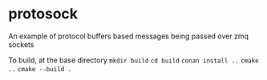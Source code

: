 # protosock

An example of protocol buffers based messages being passed over zmq sockets

To build, at the base directory
`mkdir build`
`cd build`
`conan install ..`
`cmake ..`
`cmake --build .`
